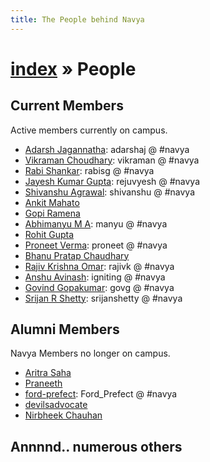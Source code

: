 ```yaml
---
title: The People behind Navya
---
```


# [index](/) &raquo; People

## Current Members

Active members currently on campus.

- [Adarsh Jagannatha](http://hackmaster.in/blog/): adarshaj @ #navya
- [Vikraman Choudhary](http://vikraman.org/): vikraman @ #navya
- [Rabi Shankar](https://github.com/rabisg): rabisg @ #navya
- [Jayesh Kumar Gupta](http://rejuvyesh.com/): rejuvyesh @ #navya
- [Shivanshu Agrawal](https://github.com/shivanshuag): shivanshu @ #navya
- [Ankit Mahato](http://home.iitk.ac.in/~amahato/)
- [Gopi Ramena](http://home.iitk.ac.in/~gopi/)
- [Abhimanyu M A](http://manyu.in/): manyu @ #navya
- [Rohit Gupta](https://github.com/rohit-gupta)
- [Proneet Verma](https://github.com/proneetv): proneet @ #navya
- [Bhanu Pratap Chaudhary](https://github.com/bhanuc)
- [Rajiv Krishna Omar](https://github.com/rajivkrishnaomar): rajivk @ #navya
- [Anshu Avinash](https://github.com/igniting): igniting @ #navya
- [Govind Gopakumar](https://github.com/govg): govg @ #navya
- [Srijan R Shetty](http://home.iitk.ac.in/~srijans): srijanshetty @ #navya

## Alumni Members

Navya Members no longer on campus.

- [Aritra Saha](http://www.cse.iitk.ac.in/users/aritra)
- [Praneeth](http://blog.lifeeth.in/)
- [ford-prefect](https://github.com/ford-prefect): Ford_Prefect @ #navya
- [devilsadvocate](https://github.com/devilsadvocate)
- [Nirbheek Chauhan](http://nirbheek.in)

## Annnnd.. numerous others
